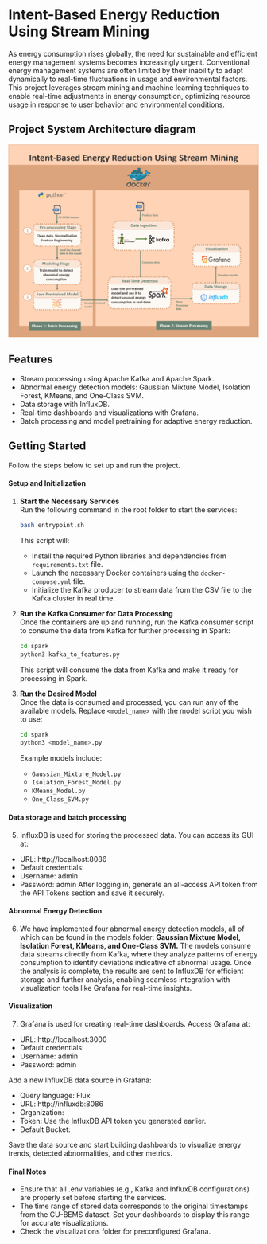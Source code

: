 # Intent-Based Energy Reduction Using Stream Mining

As energy consumption rises globally, the need for sustainable and efficient energy management systems becomes increasingly urgent. Conventional energy management systems are often limited by their inability to adapt dynamically to real-time fluctuations in usage and environmental factors. This project leverages stream mining and machine learning techniques to enable real-time adjustments in energy consumption, optimizing resource usage in response to user behavior and environmental conditions.

## Project System Architecture diagram

<img src="/SystemArchitecture.png" alt="System_Architecture" width="600">

## Features

- Stream processing using Apache Kafka and Apache Spark.
- Abnormal energy detection models: Gaussian Mixture Model, Isolation Forest, KMeans, and One-Class SVM.
- Data storage with InfluxDB.
- Real-time dashboards and visualizations with Grafana.
- Batch processing and model pretraining for adaptive energy reduction.

## Getting Started

Follow the steps below to set up and run the project.


#### Setup and Initialization

1. **Start the Necessary Services**  
   Run the following command in the root folder to start the services:  
   ```bash  
   bash entrypoint.sh  
   ```  
   This script will:
   - Install the required Python libraries and dependencies from `requirements.txt` file.  
   - Launch the necessary Docker containers using the `docker-compose.yml` file.  
   - Initialize the Kafka producer to stream data from the CSV file to the Kafka cluster in real time.

2. **Run the Kafka Consumer for Data Processing**  
   Once the containers are up and running, run the Kafka consumer script to consume the data from Kafka for further processing in Spark:  
   ```bash  
   cd spark  
   python3 kafka_to_features.py  
   ```  
   This script will consume the data from Kafka and make it ready for processing in Spark.

3. **Run the Desired Model**  
   Once the data is consumed and processed, you can run any of the available models. Replace `<model_name>` with the model script you wish to use:  
   ```bash
   cd spark
   python3 <model_name>.py  
   ```  
   Example models include:  
   - `Gaussian_Mixture_Model.py`  
   - `Isolation_Forest_Model.py`  
   - `KMeans_Model.py`  
   - `One_Class_SVM.py`

#### Data storage and batch processing
5. InfluxDB is used for storing the processed data. You can access its GUI at:

  - URL: http://localhost:8086
  - Default credentials:
  - Username: admin
  - Password: admin
After logging in, generate an all-access API token from the API Tokens section and save it securely.

#### Abnormal Energy Detection
6. We have implemented four abnormal energy detection models, all of which can be found in the models folder: **Gaussian Mixture Model, Isolation Forest, KMeans, and One-Class SVM.** The models consume data streams directly from Kafka, where they analyze patterns of energy consumption to identify deviations indicative of abnormal usage. Once the analysis is complete, the results are sent to InfluxDB for efficient storage and further analysis, enabling seamless integration with visualization tools like Grafana for real-time insights.

#### Visualization
7. Grafana is used for creating real-time dashboards. Access Grafana at:

  - URL: http://localhost:3000  
  - Default credentials:  
  - Username: admin  
  - Password: admin  

Add a new InfluxDB data source in Grafana:

  - Query language: Flux
  - URL: http://influxdb:8086
  - Organization: 
  - Token: Use the InfluxDB API token you generated earlier.
  - Default Bucket:

Save the data source and start building dashboards to visualize energy trends, detected abnormalities, and other metrics.

#### Final Notes
- Ensure that all .env variables (e.g., Kafka and InfluxDB configurations) are properly set before starting the services.
- The time range of stored data corresponds to the original timestamps from the CU-BEMS dataset. Set your dashboards to display this range for accurate visualizations.
- Check the visualizations folder for preconfigured Grafana.
